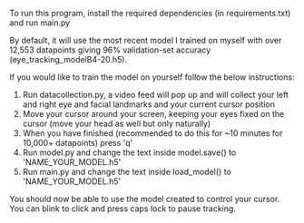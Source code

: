 To run this program, install the required dependencies (in requirements.txt) and run main.py

By default, it will use the most recent model I trained on myself with over 12,553 datapoints giving 96% validation-set accuracy (eye_tracking_modelB4-20.h5).

If you would like to train the model on yourself follow the below instructions:

1) Run datacollection.py, a video feed will pop up and will collect your left and right eye and facial landmarks and your current cursor position
2) Move your cursor around your screen, keeping your eyes fixed on the cursor (move your head as well but only naturally)
3) When you have finished (recommended to do this for ~10 minutes for 10,000+ datapoints) press 'q'
4) Run model.py and change the text inside model.save() to 'NAME_YOUR_MODEL.h5'
5) Run main.py and change the text inside load_model() to 'NAME_YOUR_MODEL.h5'

You should now be able to use the model created to control your cursor. You can blink to click and press caps lock to pause tracking.
